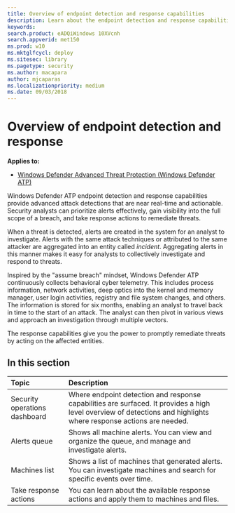 ```yaml
---
title: Overview of endpoint detection and response capabilities
description: Learn about the endpoint detection and response capabilities in Windows Defender ATP
keywords: 
search.product: eADQiWindows 10XVcnh
search.appverid: met150
ms.prod: w10
ms.mktglfcycl: deploy
ms.sitesec: library
ms.pagetype: security
ms.author: macapara
author: mjcaparas
ms.localizationpriority: medium
ms.date: 09/03/2018
---
```


# Overview of endpoint detection and response

**Applies to:**

- [Windows Defender Advanced Threat Protection (Windows Defender ATP)](https://wincom.blob.core.windows.net/documents/Windows10_Commercial_Comparison.pdf)

Windows Defender ATP endpoint detection and response capabilities provide advanced attack detections that are near real-time and actionable. Security analysts can prioritize alerts effectively, gain visibility into the full scope of a breach, and take response actions to remediate threats.

When a threat is detected, alerts are created in the system for an analyst to investigate. Alerts with the same attack techniques or attributed to the same attacker are aggregated into an entity called _incident_. Aggregating alerts in this manner makes it easy for analysts to collectively investigate and respond to threats.

Inspired by the "assume breach" mindset, Windows Defender ATP continuously collects behavioral cyber telemetry. This includes process information, network activities, deep optics into the kernel and memory manager, user login activities, registry and file system changes, and others. The information is stored for six months, enabling an analyst to travel back in time to the start of an attack. The analyst can then pivot in various views and approach an investigation through multiple vectors.

The response capabilities give you the power to promptly remediate threats by acting on the affected entities.

## In this section

Topic | Description
:---|:---
Security operations dashboard | Where endpoint detection and response capabilities are surfaced. It provides a high level overview of detections and highlights where response actions are needed.
Alerts queue | Shows all machine alerts. You can view and organize the queue, and manage and investigate alerts.
Machines list | Shows a list of machines that generated alerts. You can investigate machines and search for specific events over time.
Take response actions | You can learn about the available response actions and apply them to machines and files.